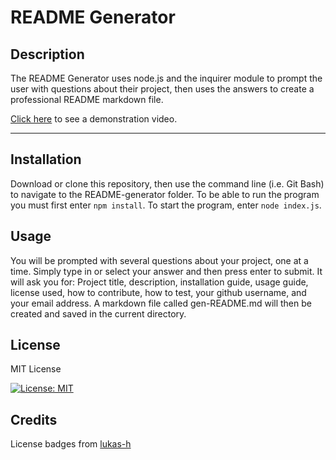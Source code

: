 # README Generator

## Description
The README Generator uses node.js and the inquirer module to prompt the user with questions about their project, then uses the answers to create a professional README markdown file.

[Click here](https://drive.google.com/file/d/1fZ-JxJcqmdXbrdkEVh7fKaaD5UWLKid4/view) to see a demonstration video.

---

## Installation
Download or clone this repository, then use the command line (i.e. Git Bash) to navigate to the README-generator folder. To be able to run the program you must first enter `npm install`. To start the program, enter `node index.js`.

## Usage
You will be prompted with several questions about your project, one at a time. Simply type in or select your answer and then press enter to submit. It will ask you for: Project title, description, installation guide, usage guide, license used, how to contribute, how to test, your github username, and your email address. A markdown file called gen-README.md will then be created and saved in the current directory.

## License
MIT License

[![License: MIT](https://img.shields.io/badge/License-MIT-yellow.svg)](https://opensource.org/licenses/MIT)

## Credits

License badges from [lukas-h](https://gist.github.com/lukas-h/2a5d00690736b4c3a7ba)